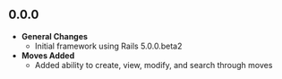 ## 0.0.0

- **General Changes**
  - Initial framework using Rails 5.0.0.beta2
- **Moves Added**
  - Added ability to create, view, modify, and search through moves
